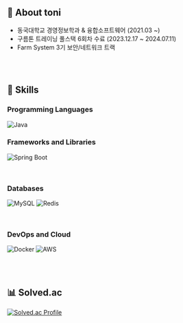 ## 👋 About toni 
- 동국대학교 경영정보학과 & 융합소프트웨어 (2021.03 ~)
- 구름톤 트레이닝 풀스택 6회차 수료 (2023.12.17 ~ 2024.07.11)
- Farm System 3기 보안/네트워크 트랙

<br><br>
## 📌 Skills
### Programming Languages
![Java](https://img.shields.io/badge/Java-ED8B00?style=for-the-badge&logo=openjdk&logoColor=white) 
<br>

### Frameworks and Libraries
![Spring Boot](https://img.shields.io/badge/Spring%20Boot-6DB33F?style=for-the-badge&logo=spring-boot&logoColor=white)

<br>

### Databases

![MySQL](https://img.shields.io/badge/MySQL-00000F?style=for-the-badge&logo=mysql&logoColor=white)
![Redis](https://img.shields.io/badge/redis-%23DD0031.svg?style=for-the-badge&logo=redis&logoColor=white)

<br>

### DevOps and Cloud

![Docker](https://img.shields.io/badge/docker-%230db7ed.svg?style=for-the-badge&logo=docker&logoColor=white)
![AWS](https://img.shields.io/badge/AWS-%23FF9900.svg?style=for-the-badge&logo=amazon-aws&logoColor=white)

<br><br>
## 📊 Solved.ac
[![Solved.ac Profile](http://mazassumnida.wtf/api/v2/generate_badge?boj=leesoeun2746)](https://solved.ac/leesoeun2746/)
